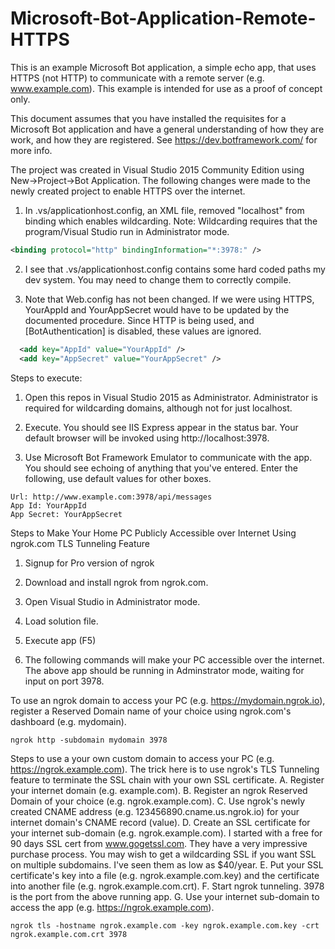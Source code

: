 # Microsoft-Bot-Application-Remote-HTTPS
This is an example Microsoft Bot application, a simple echo app, that uses HTTPS (not HTTP) to communicate with a remote server (e.g. www.example.com). This example is intended for use as a proof of concept only.

This document assumes that you have installed the requisites for a Microsoft Bot application and have a general understanding of how they are work, and how they are registered. See https://dev.botframework.com/ for more info.

The project was created in Visual Studio 2015 Community Edition using New->Project->Bot Application. The following changes were made to the newly created project to enable HTTPS over the internet.

1. In .vs/applicationhost.config, an XML file, removed "localhost" from binding which enables wildcarding. Note: Wildcarding requires that the program/Visual Studio run in Administrator mode.

  ```xml
  <binding protocol="http" bindingInformation="*:3978:" />
  ```
  
2. I see that .vs/applicationhost.config contains some hard coded paths my dev system. You may need to change them to correctly compile.

3. Note that Web.config has not been changed. If we were using HTTPS, YourAppId and YourAppSecret would have to be updated by the documented procedure. Since HTTP is being used, and [BotAuthentication] is disabled, these values are ignored.

  ```xml
    <add key="AppId" value="YourAppId" />
    <add key="AppSecret" value="YourAppSecret" />
  ```

Steps to execute:

1. Open this repos in Visual Studio 2015 as Administrator. Administrator is required for wildcarding domains, although not for just localhost.

2. Execute. You should see IIS Express appear in the status bar. Your default browser will be invoked using http://localhost:3978.

3. Use Microsoft Bot Framework Emulator to communicate with the app. You should see echoing of anything that you've entered. Enter the following, use default values for other boxes.

  ```
  Url: http://www.example.com:3978/api/messages
  App Id: YourAppId
  App Secret: YourAppSecret
  ```

Steps to Make Your Home PC Publicly Accessible over Internet Using ngrok.com TLS Tunneling Feature

1. Signup for Pro version of ngrok

2. Download and install ngrok from ngrok.com.

3. Open Visual Studio in Administrator mode.

4. Load solution file.

5. Execute app (F5)

6. The following commands will make your PC accessible over the internet. The above app should be running in Adminstrator mode, waiting for input on port 3978.

To use an ngrok domain to access your PC (e.g. https://mydomain.ngrok.io), register a Reserved Domain name of your choice using ngrok.com's dashboard (e.g. mydomain).
  ```
  ngrok http -subdomain mydomain 3978 
  ```

Steps to use a your own custom domain to access your PC (e.g. https://ngrok.example.com). The trick here is to use ngrok's TLS Tunneling feature to terminate the SSL chain with your own SSL certificate.
  A. Register your internet domain (e.g. example.com).
  B. Register an ngrok Reserved Domain of your choice (e.g. ngrok.example.com).
  C. Use ngrok's newly created CNAME address (e.g. 123456890.cname.us.ngrok.io) for your internet domain's CNAME record (value).
  D. Create an SSL certificate for your internet sub-domain (e.g. ngrok.example.com). I started with a free for 90 days SSL cert from www.gogetssl.com. They have a very impressive purchase process. You may wish to get a wildcarding SSL if you want SSL on multiple subdomains. I've seen them as low as $40/year.
  E. Put your SSL certificate's key into a file (e.g. ngrok.example.com.key) and the certificate into another file (e.g. ngrok.example.com.crt).
  F. Start ngrok tunneling. 3978 is the port from the above running app.
  G. Use your internet sub-domain to access the app (e.g. https://ngrok.example.com).
  ```
  ngrok tls -hostname ngrok.example.com -key ngrok.example.com.key -crt ngrok.example.com.crt 3978 
  ```
